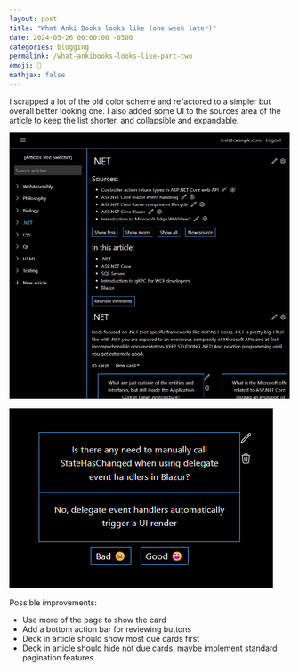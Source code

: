 ```yaml
---
layout: post
title: "What Anki Books looks like (one week later)"
date: 2024-05-26 00:00:00 -0500
categories: blogging
permalink: /what-ankibooks-looks-like-part-two
emoji: 🫥
mathjax: false
---
```


I scrapped a lot of the old color scheme and refactored to a simpler but overall better looking one. I also added some UI to the sources area of the article to keep the list shorter, and collapsible and expandable.

![.NET Anki Books screenshot](assets/screenshots/ankibooks-5-26-2024.png)

![.NET Anki Books screenshot](assets/screenshots/ankibooks-5-26-2024-2.png)

Possible improvements:
- Use more of the page to show the card
- Add a bottom action bar for reviewing buttons
- Deck in article should show most due cards first
- Deck in article should hide not due cards, maybe implement standard pagination features 